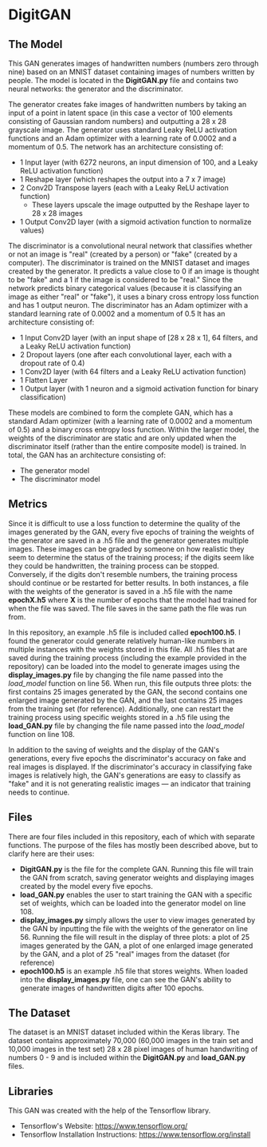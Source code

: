 # DigitGAN
## The Model
This GAN generates images of handwritten numbers (numbers zero through nine) based on an MNIST dataset containing images of numbers written by people. The model is located in the **DigitGAN.py** file and contains two neural networks: the generator and the discriminator. 

The generator creates fake images of handwritten numbers by taking an input of a point in latent space (in this case a vector of 100 elements consisting of Gaussian random numbers) and outputting a 28 x 28 grayscale image. The generator uses standard Leaky ReLU activation functions and an Adam optimizer with a learning rate of 0.0002 and a momentum of 0.5. The network has an architecture consisting of:
- 1 Input layer (with 6272 neurons, an input dimension of 100, and a Leaky ReLU activation function)
- 1 Reshape layer (which reshapes the output into a 7 x 7 image)
- 2 Conv2D Transpose layers (each with a Leaky ReLU activation function)
    - These layers upscale the image outputted by the Reshape layer to 28 x 28 images
- 1 Output Conv2D layer (with a sigmoid activation function to normalize values)

The discriminator is a convolutional neural network that classifies whether or not an image is "real" (created by a person) or "fake" (created by a computer). The discriminator is trained on the MNIST dataset and images created by the generator. It predicts a value close to 0 if an image is thought to be "fake" and a 1 if the image is considered to be "real." Since the network predicts binary categorical values (because it is classifying an image as either "real" or "fake"), it uses a binary cross entropy loss function and has 1 output neuron. The discriminator has an Adam optimizer with a standard learning rate of 0.0002 and a momentum of 0.5 It has an architecture consisting of:
- 1 Input Conv2D layer (with an input shape of [28 x 28 x 1], 64 filters, and a Leaky ReLU activation function)
- 2 Dropout layers (one after each convolutional layer, each with a dropout rate of 0.4)
- 1 Conv2D layer (with 64 filters and a Leaky ReLU activation function)
- 1 Flatten Layer
- 1 Output layer (with 1 neuron and a sigmoid activation function for binary classification)

These models are combined to form the complete GAN, which has a standard Adam optimizer (with a learning rate of 0.0002 and a momentum of 0.5) and a binary cross entropy loss function. Within the larger model, the weights of the discriminator are static and are only updated when the discriminator itself (rather than the entire composite model) is trained. In total, the GAN has an architecture consisting of:
- The generator model
- The discriminator model

## Metrics
Since it is difficult to use a loss function to determine the quality of the images generated by the GAN, every five epochs of training the weights of the generator are saved in a .h5 file and the generator generates multiple images. These images can be graded by someone on how realistic they seem to determine the status of the training process; if the digits seem like they could be handwritten, the training process can be stopped. Conversely, if the digits don't resemble numbers, the training process should continue or be restarted for better results. In both instances, a file  with the weights of the generator is saved in a .h5 file with the name **epochX.h5** where **X** is the number of epochs that the model had trained for when the file was saved. The file saves in the same path the file was run from. 

In this repository, an example .h5 file is included called **epoch100.h5**. I found the generator could generate relatively human-like numbers in multiple instances with the weights stored in this file. All .h5 files that are saved during the training process (including the example provided in the repository) can be loaded into the model to generate images using the **display_images.py** file by changing the file name passed into the *load_model* function on line 56. When run, this file outputs three plots: the first contains 25 images generated by the GAN, the second contains one enlarged image generated by the GAN, and the last contains 25 images from the training set (for reference). Additionally, one can restart the training process using specific weights stored in a .h5 file using the **load_GAN.py** file by changing the file name passed into the *load_model* function on line 108.

In addition to the saving of weights and the display of the GAN's generations, every five epochs the discriminator's accuracy on fake and real images is displayed. If the discriminator's accuracy in classifying fake images is relatively high, the GAN's generations are easy to classify as "fake" and it is not generating realistic images — an indicator that training needs to continue.

## Files
There are four files included in this repository, each of which with separate functions. The purpose of the files has mostly been described above, but to clarify here are their uses:
- **DigitGAN.py** is the file for the complete GAN. Running this file will train the GAN from scratch, saving generator weights and displaying images created by the model every five epochs.
- **load_GAN.py** enables the user to start training the GAN with a specific set of weights, which can be loaded into the generator model on line 108.
- **display_images.py** simply allows the user to view images generated by the GAN by inputting the file with the weights of the generator on line 56. Running the file will result in the display of three plots: a plot of 25 images generated by the GAN, a plot of one enlarged image generated by the GAN, and a plot of 25 "real" images from the dataset (for reference)
- **epoch100.h5** is an example .h5 file that stores weights. When loaded into the **display_images.py** file, one can see the GAN's ability to generate images of handwritten digits after 100 epochs.

## The Dataset
The dataset is an MNIST dataset included within the Keras library. The dataset contains approximately 70,000 (60,000 images in the train set and 10,000 images in the test set) 28 x 28 pixel images of human handwriting of numbers 0 - 9 and is included within the **DigitGAN.py** and **load_GAN.py** files.

## Libraries
This GAN was created with the help of the Tensorflow library.
- Tensorflow's Website: https://www.tensorflow.org/
- Tensorflow Installation Instructions: https://www.tensorflow.org/install
